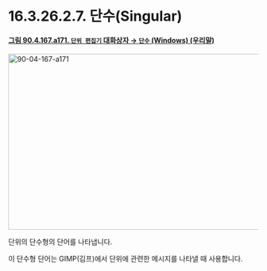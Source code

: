 # 16.3.26.2.7. 단수(Singular)

<a id="90-04-167-a171"></a>

#### [그림 90.4.167.a171. `단위 편집기` 대화상자 → `단수` (Windows) (우리말)](./90-04-0167-unit_editor.md#90-04-167-a171)
<img width="537" height="355" alt="90-04-167-a171" src="https://github.com/user-attachments/assets/c0ca2be4-c9fd-42dd-b81b-abdf64e37587" />

단위의 단수형의 단어를 나타냅니다.

이 단수형 단어는 GIMP(김프)에서 단위에 관련한 메시지를 나타낼 때 사용합니다.